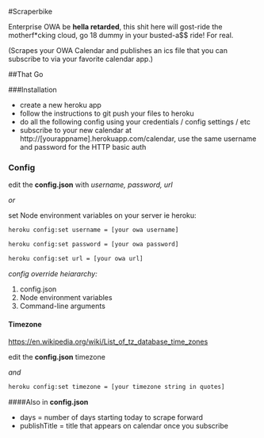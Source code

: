 #Scraperbike

Enterprise OWA be **hella retarded**, this shit here will gost-ride the motherf*cking cloud, go 18 dummy in your busted-a$$ ride! For real.

(Scrapes your OWA Calendar and publishes an ics file that you can subscribe to via your favorite calendar app.)


##That Go

###Installation

- create a new heroku app
- follow the instructions to git push your files to heroku
- do all the following config using your credentials / config settings / etc
- subscribe to your new calendar at http://[yourappname].herokuapp.com/calendar, use the same username and password for the HTTP basic auth

### Config

edit the **config.json** with *username, password, url*

*or*

set Node environment variables on your server ie heroku:

```bash
heroku config:set username = [your owa username]
```

```bash
heroku config:set password = [your owa password]
```

```bash
heroku config:set url = [your owa url]
```

*config override heiararchy:*

1. config.json
2. Node environment variables
3. Command-line arguments

#### Timezone

https://en.wikipedia.org/wiki/List_of_tz_database_time_zones

edit the **config.json** timezone

*and*

```bash
heroku config:set timezone = [your timezone string in quotes]
```

####Also in **config.json**

- days = number of days starting today to scrape forward
- publishTitle = title that appears on calendar once you subscribe


